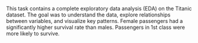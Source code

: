 This task contains a complete exploratory data analysis (EDA) on the Titanic dataset. 
The goal was to understand the data, explore relationships between variables, and visualize key patterns.
Female passengers had a significantly higher survival rate than males.
Passengers in 1st class were more likely to survive.
